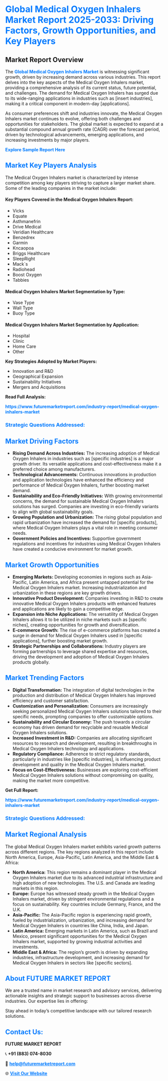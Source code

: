 <h1 style="color: #007BFF;">Global Medical Oxygen Inhalers Market Report 2025-2033: Driving Factors, Growth Opportunities, and Key Players</h1>

<section id="overview">
<h2>Market Report Overview</h2>
<p>The <a href="https://www.futuremarketreport.com/industry-report/medical-oxygen-inhalers-market" style="color: #007BFF; text-decoration: none;"><strong>Global Medical Oxygen Inhalers Market</strong></a> is witnessing significant growth, driven by increasing demand across various industries. This report delves into the key aspects of the Medical Oxygen Inhalers market, providing a comprehensive analysis of its current status, future potential, and challenges. The demand for Medical Oxygen Inhalers has surged due to its wide-ranging applications in industries such as [insert industries], making it a critical component in modern-day [applications].</p>
<p>As consumer preferences shift and industries innovate, the Medical Oxygen Inhalers market continues to evolve, offering both challenges and opportunities for stakeholders. The global market is expected to expand at a substantial compound annual growth rate (CAGR) over the forecast period, driven by technological advancements, emerging applications, and increasing investments by major players.</p>
</section>

<section id="overview">
<p><a href="https://www.futuremarketreport.com/request-sample/reportId=77366" style="color: #007BFF; text-decoration: none;"><strong>Explore Sample Report Here</strong></a></p>
</section>

<section id="key-players">
<h2 style="color: #007BFF;">Market Key Players Analysis</h2>
<p>The Medical Oxygen Inhalers market is characterized by intense competition among key players striving to capture a larger market share. Some of the leading companies in the market include:</p>
<h4>Key Players Covered in the Medical Oxygen Inhalers Report:</h4>
<ul><li>Vicks</li><li>Equate</li><li>Asthmanefrin</li><li>Drive Medical</li><li>Veridian Healthcare</li><li>Benzedrex</li><li>Garmin</li><li>Kncaopoa</li><li>Briggs Healthcare</li><li>SleepRight</li><li>Mack`s</li><li>Radiohead</li><li>Boost Oxygen</li><li>Tabbies</li></ul>
<h4>Medical Oxygen Inhalers Market Segmentation by Type:</h4>
<ul><li>Vase Type</li><li>Wall Type</li><li>Buoy Type</li></ul>

<h4>Medical Oxygen Inhalers Market Segmentation by Application:</h4>
<ul><li>Hospital</li><li>Clinic</li><li>Home Care</li><li>Other</li></ul>
<p><strong>Key Strategies Adopted by Market Players:</strong></p>
<ul>
<li>Innovation and R&D</li>
<li>Geographical Expansion</li>
<li>Sustainability Initiatives</li>
<li>Mergers and Acquisitions</li>
</ul>
</section>

<section>
<p><strong>Read Full Analysis: </strong></p><a href="https://www.futuremarketreport.com/industry-report/medical-oxygen-inhalers-market" style="color: #007BFF; text-decoration: none;"><strong>https://www.futuremarketreport.com/industry-report/medical-oxygen-inhalers-market</strong></a>
<h3 style="color: #007BFF;">Strategic Questions Addressed:</h3>
</section>

<section id="driving-factors">
<h2 style="color: #007BFF;">Market Driving Factors</h2>
<ul>
<li><strong>Rising Demand Across Industries:</strong> The increasing adoption of Medical Oxygen Inhalers in industries such as [specific industries] is a major growth driver. Its versatile applications and cost-effectiveness make it a preferred choice among manufacturers.</li>
<li><strong>Technological Advancements:</strong> Continuous innovations in production and application technologies have enhanced the efficiency and performance of Medical Oxygen Inhalers, further boosting market demand.</li>
<li><strong>Sustainability and Eco-Friendly Initiatives:</strong> With growing environmental concerns, the demand for sustainable Medical Oxygen Inhalers solutions has surged. Companies are investing in eco-friendly variants to align with global sustainability goals.</li>
<li><strong>Growing Population and Urbanization:</strong> The rising global population and rapid urbanization have increased the demand for [specific products], where Medical Oxygen Inhalers plays a vital role in meeting consumer needs.</li>
<li><strong>Government Policies and Incentives:</strong> Supportive government regulations and incentives for industries using Medical Oxygen Inhalers have created a conducive environment for market growth.</li>
</ul>
</section>

<section id="growth-opportunities">
<h2 style="color: #007BFF;">Market Growth Opportunities</h2>
<ul>
<li><strong>Emerging Markets:</strong> Developing economies in regions such as Asia-Pacific, Latin America, and Africa present untapped potential for the Medical Oxygen Inhalers market. Increasing industrialization and urbanization in these regions are key growth drivers.</li>
<li><strong>Innovative Product Development:</strong> Companies investing in R&D to create innovative Medical Oxygen Inhalers products with enhanced features and applications are likely to gain a competitive edge.</li>
<li><strong>Expansion into Niche Applications:</strong> The versatility of Medical Oxygen Inhalers allows it to be utilized in niche markets such as [specific niches], creating opportunities for growth and diversification.</li>
<li><strong>E-commerce Growth:</strong> The rise of e-commerce platforms has created a surge in demand for Medical Oxygen Inhalers used in [specific applications], further boosting market growth.</li>
<li><strong>Strategic Partnerships and Collaborations:</strong> Industry players are forming partnerships to leverage shared expertise and resources, driving the development and adoption of Medical Oxygen Inhalers products globally.</li>
</ul>
</section>

<section id="trending-factors">
<h2 style="color: #007BFF;">Market Trending Factors</h2>
<ul>
<li><strong>Digital Transformation:</strong> The integration of digital technologies in the production and distribution of Medical Oxygen Inhalers has improved efficiency and customer satisfaction.</li>
<li><strong>Customization and Personalization:</strong> Consumers are increasingly seeking personalized Medical Oxygen Inhalers solutions tailored to their specific needs, prompting companies to offer customizable options.</li>
<li><strong>Sustainability and Circular Economy:</strong> The push towards a circular economy has driven demand for recyclable and reusable Medical Oxygen Inhalers solutions.</li>
<li><strong>Increased Investment in R&D:</strong> Companies are allocating significant resources to research and development, resulting in breakthroughs in Medical Oxygen Inhalers technology and applications.</li>
<li><strong>Regulatory Compliance:</strong> Adherence to strict regulatory standards, particularly in industries like [specific industries], is influencing product development and quality in the Medical Oxygen Inhalers market.</li>
<li><strong>Focus on Cost-Effectiveness:</strong> Businesses are exploring cost-efficient Medical Oxygen Inhalers solutions without compromising on quality, making the market more competitive.</li>
</ul>
</section>

<section>
<p><strong>Get Full Report: </strong></p><a href="https://www.futuremarketreport.com/industry-report/medical-oxygen-inhalers-market" style="color: #007BFF; text-decoration: none;"><strong>https://www.futuremarketreport.com/industry-report/medical-oxygen-inhalers-market</strong></a>
<h3 style="color: #007BFF;">Strategic Questions Addressed:</h3>
</section>


<section id="regional-analysis">
<h2 style="color: #007BFF;">Market Regional Analysis</h2>
<p>The global Medical Oxygen Inhalers market exhibits varied growth patterns across different regions. The key regions analyzed in this report include North America, Europe, Asia-Pacific, Latin America, and the Middle East & Africa:</p>
<ul>
<li><strong>North America:</strong> This region remains a dominant player in the Medical Oxygen Inhalers market due to its advanced industrial infrastructure and high adoption of new technologies. The U.S. and Canada are leading markets in this region.</li>
<li><strong>Europe:</strong> Europe has witnessed steady growth in the Medical Oxygen Inhalers market, driven by stringent environmental regulations and a focus on sustainability. Key countries include Germany, France, and the U.K.</li>
<li><strong>Asia-Pacific:</strong> The Asia-Pacific region is experiencing rapid growth, fueled by industrialization, urbanization, and increasing demand for Medical Oxygen Inhalers in countries like China, India, and Japan.</li>
<li><strong>Latin America:</strong> Emerging markets in Latin America, such as Brazil and Mexico, present significant opportunities for the Medical Oxygen Inhalers market, supported by growing industrial activities and investments.</li>
<li><strong>Middle East & Africa:</strong> The region’s growth is driven by expanding industries, infrastructure development, and increasing demand for Medical Oxygen Inhalers in sectors like [specific sectors].</li>
</ul>
</section>

<footer>
<h2 style="color: #007BFF;">About FUTURE MARKET REPORT</h2>
<p>We are a trusted name in market research and advisory services, delivering actionable insights and strategic support to businesses across diverse industries. Our expertise lies in offering:</p>

<p>Stay ahead in today’s competitive landscape with our tailored research solutions.</p>

<h2 style="color: #007BFF;">Contact Us:</h2>
<p><strong>FUTURE MARKET REPORT</strong></p>
<p>📞 <strong>+91 (883) 074-8030</strong></p>
<p>📧 <strong><a href="mailto:help@futuremarketreport.com" style="color: #007BFF;">help@futuremarketreport.com</a></strong></p>
<p>🌐 <strong><a href="https://www.futuremarketreport.com/" style="color: #007BFF;">Visit Our Website</a></strong></p>
</footer>
